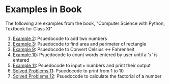 # Examples in Book

The following are examples from the book,
    "Computer Science with Python, Textbook for Class XI"

1. [Example 2](https://github.com/harishtpj/HPI/blob/master/examples/bookPrgms/eg2.hpi): Psuedocode to add two numbers
2. [Example 3](https://github.com/harishtpj/HPI/blob/master/examples/bookPrgms/eg3.hpi): Psuedocode to find area and perimeter of rectangle
3. [Example 9](https://github.com/harishtpj/HPI/blob/master/examples/bookPrgms/eg9.hpi): Psuedocode to Convert Celsius <-> Fahrenheit
4. [Example 10](https://github.com/harishtpj/HPI/blob/master/examples/bookPrgms/eg10.hpi): Psuedocode to count words entered by user until a 'x' is entered
5. [Example 11](https://github.com/harishtpj/HPI/blob/master/examples/bookPrgms/eg11.hpi): Psuedocode to input `n` numbers and print their output
6. [Solved Problems 11](https://github.com/harishtpj/HPI/blob/master/examples/bookPrgms/sp11.hpi): Psuedocode to print from 1 to 10
7. [Solved Problems 12](https://github.com/harishtpj/HPI/blob/master/examples/bookPrgms/sp12.hpi): Psuedocode to calculate the factorial of a number